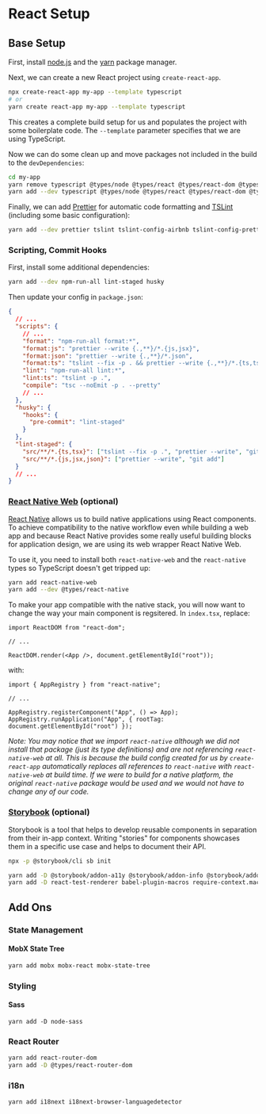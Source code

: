 # React Setup

## Base Setup

First, install [node.js](https://nodejs.org/en/) and the [yarn](https://yarnpkg.com/en/docs/install) package manager.

Next, we can create a new React project using `create-react-app`.

```sh
npx create-react-app my-app --template typescript
# or
yarn create react-app my-app --template typescript
```

This creates a complete build setup for us and populates the project with some boilerplate code.
The `--template` parameter specifies that we are using TypeScript.

Now we can do some clean up and move packages not included in the build to the `devDependencies`:

```sh
cd my-app
yarn remove typescript @types/node @types/react @types/react-dom @types/jest
yarn add --dev typescript @types/node @types/react @types/react-dom @types/jest
```

Finally, we can add [Prettier](https://prettier.io/) for automatic code formatting and [TSLint](https://palantir.github.io/tslint/) (including some basic configuration):

```sh
yarn add --dev prettier tslint tslint-config-airbnb tslint-config-prettier tslint-react
```

### Scripting, Commit Hooks

First, install some additional dependencies:

```sh
yarn add --dev npm-run-all lint-staged husky
```

Then update your config in `package.json`:

```json
{
  // ...
  "scripts": {
    // ...
    "format": "npm-run-all format:*",
    "format:js": "prettier --write {.,**}/*.{js,jsx}",
    "format:json": "prettier --write {.,**}/*.json",
    "format:ts": "tslint --fix -p . && prettier --write {.,**}/*.{ts,tsx}",
    "lint": "npm-run-all lint:*",
    "lint:ts": "tslint -p .",
    "compile": "tsc --noEmit -p . --pretty"
    // ...
  },
  "husky": {
    "hooks": {
      "pre-commit": "lint-staged"
    }
  },
  "lint-staged": {
    "src/**/*.{ts,tsx}": ["tslint --fix -p .", "prettier --write", "git add"],
    "src/**/*.{js,jsx,json}": ["prettier --write", "git add"]
  }
  // ...
}
```

### [React Native Web](https://github.com/necolas/react-native-web) (optional)

[React Native](https://facebook.github.io/react-native/) allows us to build native applications using React components.
To achieve compatibility to the native workflow even while building a web app and because React Native provides some really useful building blocks for application design, we are using its web wrapper React Native Web.

To use it, you need to install both `react-native-web` and the `react-native` types so TypeScript doesn't get tripped up:

```sh
yarn add react-native-web
yarn add --dev @types/react-native
```

To make your app compatible with the native stack, you will now want to change the way your main component is regsitered.
In `index.tsx`, replace:

```tsx
import ReactDOM from "react-dom";

// ...

ReactDOM.render(<App />, document.getElementById("root"));
```

with:

```tsx
import { AppRegistry } from "react-native";

// ...

AppRegistry.registerComponent("App", () => App);
AppRegistry.runApplication("App", { rootTag: document.getElementById("root") });
```

_Note: You may notice that we import `react-native` although we did not install that package (just its type definitions) and are not referencing `react-native-web` at all. This is because the build config created for us by `create-react-app` automatically replaces all references to `react-native` with `react-native-web` at build time. If we were to build for a native platform, the original `react-native` package would be used and we would not have to change any of our code._

### [Storybook](https://storybook.js.org/) (optional)

Storybook is a tool that helps to develop reusable components in separation from their in-app context.
Writing "stories" for components showcases them in a specific use case and helps to document their API.

```sh
npx -p @storybook/cli sb init
```

```sh
yarn add -D @storybook/addon-a11y @storybook/addon-info @storybook/addon-knobs @storybook/addon-storyshots @storybook/addon-viewport
yarn add -D react-test-renderer babel-plugin-macros require-context.macro
```

## Add Ons

### State Management

#### MobX State Tree

```sh
yarn add mobx mobx-react mobx-state-tree
```

### Styling

#### Sass

```
yarn add -D node-sass
```

### React Router

```sh
yarn add react-router-dom
yarn add -D @types/react-router-dom
```

### i18n

```sh
yarn add i18next i18next-browser-languagedetector
```
